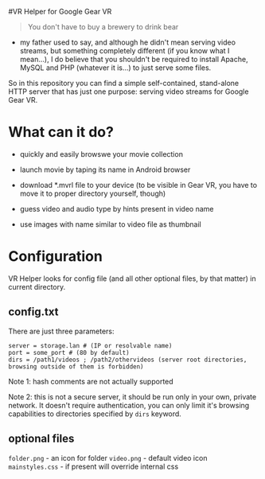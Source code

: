 #VR Helper for Google Gear VR

>You don't have to buy a brewery to drink bear

- my father used to say, and although he didn't mean serving video streams, but something completely different
(if you know what I mean...), I do believe that you shouldn't be required to install Apache, MySQL and PHP (whatever it
is...) to just serve some files.

So in this repository you can find a simple self-contained, stand-alone HTTP server that has just one purpose: serving
video streams for Google Gear VR.

# What can it do?

- quickly and easily browswe your movie collection

- launch movie by taping its name in Android browser

- download *.mvrl file to your device (to be visible in Gear VR, you have to move it to proper directory yourself, though)

- guess video and audio type by hints present in video name

- use images with name similar to video file as thumbnail

# Configuration

VR Helper looks for config file (and all other optional files, by that matter) in current directory.

## config.txt

There are just three parameters:

```
server = storage.lan # (IP or resolvable name)
port = some_port # (80 by default)
dirs = /path1/videos ; /path2/othervideos (server root directories, browsing outside of them is forbidden)
```

Note 1: hash comments are not actually supported

Note 2: this is not a secure server, it should be run only in your own, private network. It doesn't require authentication,
you can only limit it's browsing capabilities to directories specified by `dirs` keyword.

## optional files

`folder.png` - an icon for folder
`video.png` - default video icon
`mainstyles.css` - if present will override internal css


